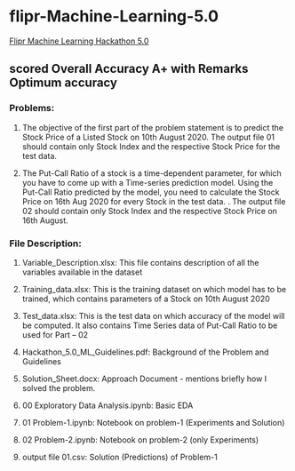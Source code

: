 # flipr-Machine-Learning-5.0
[Flipr Machine Learning Hackathon 5.0](https://flipr.ai/hackathon/)

## scored Overall Accuracy A+ with Remarks Optimum accuracy


### Problems:
1. The objective of the first part of the problem statement is to predict the Stock Price of a
Listed Stock on 10th August 2020. The output file 01 should contain only Stock Index and
the respective Stock Price for the test data.

2. The Put-Call Ratio of a stock is a time-dependent parameter, for which you have to come up
with a Time-series prediction model. Using the Put-Call Ratio predicted by the model, you
need to calculate the Stock Price on 16th Aug 2020 for every Stock in the test data. . The
output file 02 should contain only Stock Index and the respective Stock Price on 16th August.

### File Description:
1. Variable_Description.xlsx:
This file contains description of all the variables available in the dataset

2. Training_data.xlsx:
This is the training dataset on which model has to be trained, which contains parameters of a
Stock on 10th August 2020

3. Test_data.xlsx:
This is the test data on which accuracy of the model will be computed. It also contains Time
Series data of Put-Call Ratio to be used for Part – 02

4. Hackathon_5.0_ML_Guidelines.pdf:
Background of the Problem and Guidelines

5. Solution_Sheet.docx:
Approach Document - mentions briefly how I solved the problem.

6. 00 Exploratory Data Analysis.ipynb:
Basic EDA

7. 01 Problem-1.ipynb:
Notebook on problem-1 (Experiments and Solution)

8. 02 Problem-2.ipynb:
Notebook on problem-2 (only Experiments)

9. output file 01.csv:
Solution (Predictions) of Problem-1
